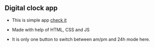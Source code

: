## Digital clock app

- This is simple app [check it](valeriydolya.github.io/Digtal-Clock/)
* Made with help of HTML, CSS and JS
+ It is only one button to switch between am/pm and 24h mode here.
